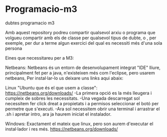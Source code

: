 # Programacio-m3
dubtes programacio m3

Amb aquest repository podreu compartir qualsevol arxiu o programa que volgueu compartir amb els de classe
per qualsevol tipus de dubte, o , per exemple, per dur a terme algun exercici del qual es necessiti més
d'una sola persona 

Eines que necessitareu per a M3:

Netbeans:
        Netbeans és un entorn de desenvolupament integrat "IDE" lliure, principalment fet per a java, n'existeixen més
        com l'eclipse, pero usarem netbeans, Per instal·lar-lo us deixare uns links aqui abaix:

Linux "Ubuntu que és el que usem a classe": https://netbeans.org/downloads/
        -La primera opció es la més lleugera i cumpleix de sobres les necessitats.
        -Una vegada descarregat sol necessitem fer click dreat a propietats i a permisos seleccionar el botó per permetre que
    s'executi.
        -Ara sol necessitem obrir una terminal i arrastrar el .sh i apretar intro, ara ja haurem iniciat el instalador.

Windows: 
        Exactament el mateix que linux, pero son aurem d'executar el instal·lador i res més.
        https://netbeans.org/downloads/
    
